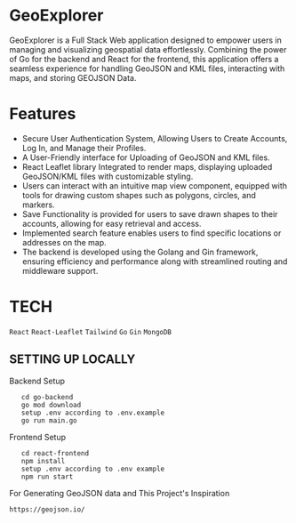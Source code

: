# GeoExplorer 
GeoExplorer is a  Full Stack Web application designed to empower users in managing and visualizing geospatial data effortlessly. Combining the power of Go for the backend and React for the frontend, this application offers a seamless experience for handling GeoJSON and KML files, interacting with maps, and storing GEOJSON Data.

# Features
* Secure User Authentication System, Allowing Users to Create Accounts, Log In, and Manage their Profiles. 
* A User-Friendly interface  for Uploading  of GeoJSON and KML files. 
* React Leaflet library  Integrated to render maps, displaying uploaded GeoJSON/KML files with customizable styling.
* Users can interact with an intuitive map view component, equipped with tools for drawing custom shapes such as polygons, circles, and markers.
* Save Functionality is provided for users to save drawn shapes to their accounts, allowing for easy retrieval and access.
* Implemented search feature enables users to find specific locations or addresses on the map. 
* The backend is developed using the Golang and  Gin framework, ensuring efficiency and performance along with streamlined routing and middleware support.

# TECH
`React`  `React-Leaflet` `Tailwind`  `Go`  `Gin` `MongoDB`     

## SETTING UP LOCALLY
Backend Setup
```
   cd go-backend
   go mod download
   setup .env according to .env.example
   go run main.go
```
Frontend Setup
```
   cd react-frontend
   npm install
   setup .env according to .env example
   npm run start
```
For Generating GeoJSON data and This Project's Inspiration
```
https://geojson.io/
```
 

